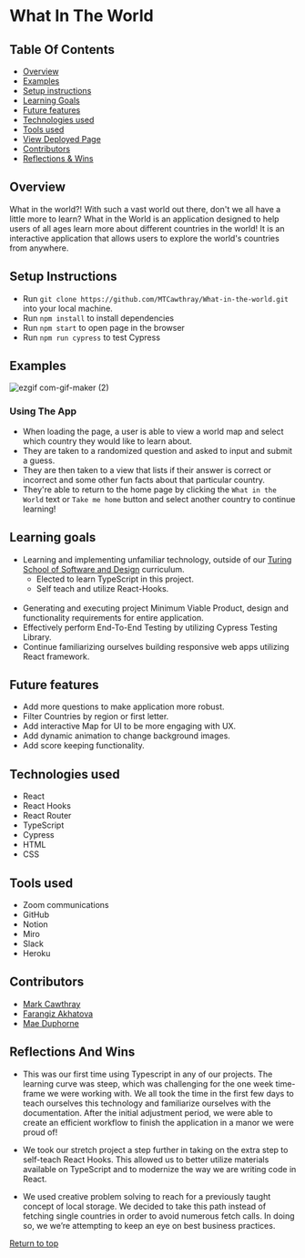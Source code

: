 # What In The World

## Table Of Contents
+ [Overview](#overview)
+ [Examples](#examples)
+ [Setup instructions](#setup-instructions)
+ [Learning Goals](#learning-goals)
+ [Future features](#future-features)
+ [Technologies used](#technologies-used)
+ [Tools used](#tools-used)
+ [View Deployed Page](#view-deployed-page)
+ [Contributors](#contributors)
+ [Reflections & Wins](#reflections-and-wins)

## Overview
What in the world?!
With such a vast world out there, don't we all have a little more to learn?
What in the World is an application designed to help users of all ages learn more about different countries in the world! 
It is an interactive application that allows users to explore the world's countries from anywhere. 

## Setup Instructions
  + Run `git clone https://github.com/MTCawthray/What-in-the-world.git` into your local machine.
  + Run `npm install` to install dependencies 
  + Run `npm start` to open page in the browser
  + Run `npm run cypress` to test Cypress
  
## Examples

![ezgif com-gif-maker (2)](https://user-images.githubusercontent.com/81891209/134076601-8f53625b-3a65-4b9e-9e08-914bfb4f0281.gif)

### Using The App
 + When loading the page, a user is able to view a world map and select which country they would like to learn about. 
 + They are taken to a randomized question and asked to input and submit a guess. 
 + They are then taken to a view that lists if their answer is correct or incorrect and some other fun facts about that particular country.
 + They're able to return to the home page by clicking the `What in the World` text or `Take me home` button and select another country to continue learning!

## Learning goals
  + Learning and implementing unfamiliar technology, outside of our [Turing School of Software and Design](turing.edu) curriculum.
    <br>
    + Elected to learn TypeScript in this project.
    + Self teach and utilize React-Hooks.
    <br>
  + Generating and executing project Minimum Viable Product, design and functionality requirements for entire application.
  + Effectively perform End-To-End Testing by utilizing Cypress Testing Library.
  + Continue familiarizing ourselves building responsive web apps utilizing React framework.

## Future features
  + Add more questions to make application more robust.
  + Filter Countries by region or first letter.
  + Add interactive Map for UI to be more engaging with UX.
  + Add dynamic animation to change background images.
  + Add score keeping functionality.

## Technologies used
  + React 
  + React Hooks 
  + React Router
  + TypeScript 
  + Cypress
  + HTML
  + CSS
  
## Tools used
  + Zoom communications
  + GitHub 
  + Notion 
  + Miro 
  + Slack 
  + Heroku

## Contributors
  + [Mark Cawthray](https://github.com/MTCawthray)
  + [Farangiz Akhatova](https://github.com/Fakhatova)
  + [Mae Duphorne](https://github.com/maeduphorne)
  
## Reflections And Wins

  + This was our first time using Typescript in any of our projects. The learning curve was steep, which was challenging for the one week time-frame we were working with. We all took the time in the first few days to teach ourselves this technology and familiarize ourselves with the documentation. After the initial adjustment period, we were able to create an efficient workflow to finish the application in a manor we were proud of!

  + We took our stretch project a step further in taking on the extra step to self-teach React Hooks. This allowed us to better utilize materials available on TypeScript and to modernize the way we are writing code in React.

  + We used creative problem solving to reach for a previously taught concept of local storage. We decided to take this path instead of fetching single countries in order to avoid numerous fetch calls. In doing so, we we’re attempting to keep an eye on best business practices.

  [Return to top](#what-in-the-world)